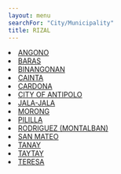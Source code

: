 ```yaml
---
layout: menu
searchFor: "City/Municipality"
title: RIZAL
---
```

<li><a class="oID" href="{{site.url}}/citymuni/5801.html" value="RIZAL, ANGONO" rel="external">ANGONO</a></li><li><a class="oID" href="{{site.url}}/citymuni/5803.html" value="RIZAL, BARAS" rel="external">BARAS</a></li><li><a class="oID" href="{{site.url}}/citymuni/5804.html" value="RIZAL, BINANGONAN" rel="external">BINANGONAN</a></li><li><a class="oID" href="{{site.url}}/citymuni/5805.html" value="RIZAL, CAINTA" rel="external">CAINTA</a></li><li><a class="oID" href="{{site.url}}/citymuni/5806.html" value="RIZAL, CARDONA" rel="external">CARDONA</a></li><li><a class="oID" href="{{site.url}}/citymuni/5802.html" value="RIZAL, CITY OF ANTIPOLO" rel="external">CITY OF ANTIPOLO</a></li><li><a class="oID" href="{{site.url}}/citymuni/5807.html" value="RIZAL, JALA-JALA" rel="external">JALA-JALA</a></li><li><a class="oID" href="{{site.url}}/citymuni/5809.html" value="RIZAL, MORONG" rel="external">MORONG</a></li><li><a class="oID" href="{{site.url}}/citymuni/5810.html" value="RIZAL, PILILLA" rel="external">PILILLA</a></li><li><a class="oID" href="{{site.url}}/citymuni/5808.html" value="RIZAL, RODRIGUEZ (MONTALBAN)" rel="external">RODRIGUEZ (MONTALBAN)</a></li><li><a class="oID" href="{{site.url}}/citymuni/5811.html" value="RIZAL, SAN MATEO" rel="external">SAN MATEO</a></li><li><a class="oID" href="{{site.url}}/citymuni/5812.html" value="RIZAL, TANAY" rel="external">TANAY</a></li><li><a class="oID" href="{{site.url}}/citymuni/5813.html" value="RIZAL, TAYTAY" rel="external">TAYTAY</a></li><li><a class="oID" href="{{site.url}}/citymuni/5814.html" value="RIZAL, TERESA" rel="external">TERESA</a></li>